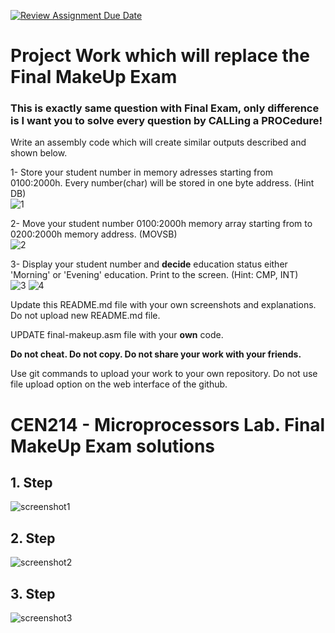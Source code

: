 [![Review Assignment Due Date](https://classroom.github.com/assets/deadline-readme-button-24ddc0f5d75046c5622901739e7c5dd533143b0c8e959d652212380cedb1ea36.svg)](https://classroom.github.com/a/5jTe5GQG)
# Project Work which will replace the Final **MakeUp** Exam

### This is exactly same question with Final Exam, only difference is I want you to solve every question by CALLing a PROCedure!

Write an assembly code which will create similar outputs described and shown below.

1- Store your student number in memory adresses starting from 0100:2000h. Every number(char) will be stored in one byte address. (Hint DB)  
![1](https://github.com/abbaselmas/CEN214-Microprocessors-Lab-Final/assets/28142617/302ca703-755b-4484-b67d-01397d70296e)

2- Move your student number 0100:2000h memory array starting from to 0200:2000h memory address. (MOVSB)  
![2](https://github.com/abbaselmas/CEN214-Microprocessors-Lab-Final/assets/28142617/6a9304e4-0819-4014-8a38-279d782ab720)

3- Display your student number and **decide** education status either 'Morning' or 'Evening' education. Print to the screen. (Hint: CMP, INT)  
![3](https://github.com/abbaselmas/CEN214-Microprocessors-Lab-Final/assets/28142617/6f822458-e7f0-4fc0-8440-721892a605b9)
![4](https://github.com/abbaselmas/CEN214-Microprocessors-Lab-Final/assets/28142617/122e3d82-ebe3-44de-9fa3-1624301c8bd5)




Update this README.md file with your own screenshots and explanations. Do not upload new README.md file.  

UPDATE final-makeup.asm file with your **own** code.  

**Do not cheat. Do not copy. Do not share your work with your friends.**

Use git commands to upload your work to your own repository. Do not use file upload option on the web interface of the github.

# CEN214 - Microprocessors Lab. Final **MakeUp** Exam solutions
## 1. Step
![screenshot1](https://github.com/nezaketkaya/silbunu/assets/94640744/2fbe63ee-f8bc-4306-a7d1-ce20570e2931)

## 2. Step
![screenshot2](https://github.com/nezaketkaya/silbunu/assets/94640744/9c7a7a3e-217d-48e7-b525-0ff61396d1d9)

## 3. Step
![screenshot3](https://github.com/nezaketkaya/silbunu/assets/94640744/477fe1b1-4bdd-4311-8895-9cd82dc5550a)

